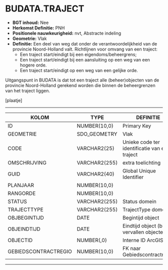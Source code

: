 ﻿# BUDATA.TRAJECT


* __BGT inhoud:__ Nee
* __Herkomst Definitie:__ PNH
* __Positionele nauwkeurigheid:__ nvt, Abstracte indeling
* __Geometrie:__ Vlak
* __Definitie:__
Een deel van weg dat onder de verantwoordelijkheid van de provincie Noord-Holland valt. 
Richtlijnen voor omvang van een traject:
	+ Een traject start/eindigt bij een eigendoms/beheergrens;
	+ Een traject start/eindigt bij een aansluiting op een weg van een hogere orde.
	+ Een traject start/eindigt op een weg van een gelijke orde.  

Uitgangspunt in BUDATA is dat tot een traject alle (beheer)objecten van de provincie Noord-Holland gerekend worden
die binnen de beheergrenzen van het traject liggen.


[plaatje]

***

|KOLOM                           	|TYPE          	|DEFINITIE|
|------                          	|----          	|-----    |
|ID                              	|NUMBER(10,0)  	|Primary Key|
|GEOMETRIE                       	|SDO_GEOMETRY  	|Vlak|
|CODE                            	|VARCHAR2(25)  	|Unieke code ter identificatie van een traject|
|OMSCHRIJVING                    	|VARCHAR2(255) 	|extra toelichting|
|GUID                            	|VARCHAR2(40)  	|Global Unique Identifier|
|PLANJAAR                        	|NUMBER(10,0)  	||
|RANGORDE                        	|NUMBER(10,0)  	||
|STATUS                          	|VARCHAR2(255) 	|Status domein|
|TRAJECTTYPE                     	|VARCHAR2(255)	|TrajectType domein|
|OBJBEGINTIJD                    	|DATE          	|Begintijd object|
|OBJEINDTIJD                     	|DATE          	|Eindtijd object (bij vervallen objecten)|
|OBJECTID                        	|NUMBER(,0)    	|Interne ID ArcGIS|
|GEBIEDSCONTRACTREGIO            	|NUMBER(10,0)  	|FK naar Gebiedscontractregio|

***

